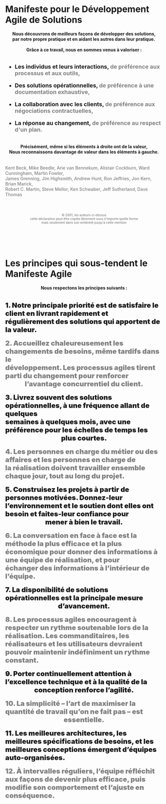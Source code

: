 # <div style="display:flex; justify-content:center; align-items:center;"> Manifeste pour le Développement Agile de Solutions</div>

<div style="
        display: flex;
        justify-content: center;
        align-items: center;
        font-weight: 700;
        font-size: 14px;
    "
>
    Nous découvrons de meilleurs façons de développer des solutions, <br />
    par notre propre pratique et en aidant les autres dans leur pratique. <br />
</div>
<br />
<div style="
        display: flex;
        justify-content: center;
        align-items: center;
        font-weight: 700;
        font-size: 14px;
    "
>
    Grâce à ce travail, nous en sommes venus à valoriser :
</div>
<br />
<ul style="
        display: flex;
        justify-content: center;
        align-items: center;
        font-weight: 700;
        font-size: 18px;
    "
>
    <li>Les individus et leurs interactions, <span style="color: grey;">de préférence aux processus et aux outils,</span></li>
</ul>
<ul style="
        display: flex;
        justify-content: center;
        align-items: center;
        font-weight: 700;
        font-size: 18px;
    "
>
    <li>Des solutions opérationnelles, <span style="color: grey;">de préférence à une documentation exhaustive,</span></li>
</ul>
<ul style="
        display: flex;
        justify-content: center;
        align-items: center;
        font-weight: 700;
        font-size: 18px;
    "
>
    <li>La collaboration avec les clients, <span style="color: grey;">de préférence aux négociations contractuelles,</span></li>
</ul>
<ul style="
        display: flex;
        justify-content: center;
        align-items: center;
        font-weight: 700;
        font-size: 18px;
    "
>
    <li>La réponse au changement, <span style="color: grey;">de préférence au respect d'un plan.</span></li>
</ul>
<br />

<div style="
        display: flex;
        justify-content: center;
        align-items: center;
        font-weight: 700;
        font-size: 14px;
    "
>
    Précisément, même si les éléments à droite ont de la valeur,
</div>
<div style="
        display: flex;
        justify-content: center;
        align-items: center;
        font-weight: 700;
        font-size: 14px;
    "
>
    Nous reconnaissons davantage de valeur dans les éléments à gauche.
</div>
<br /> <br />
<div style="
        display: flex;
        justify-content: center;
        align-items: center;
        font-weight: 500;
        font-size: 14px;
        color: grey;
    "
>
    Kent Beck, Mike Beedle, Arie van Bennekum, Alistair Cockburn, Ward Cunningham, Martin Fowler,
</div>
<div style="
        display: flex;
        justify-content: center;
        align-items: center;
        font-weight: 500;
        font-size: 14px;
        color: grey;
    "
>
    James Grenning, Jim Highsmith, Andrew Hunt, Ron Jeffries, Jon Kern, Brian Marick,
</div>
<div style="
        display: flex;
        justify-content: center;
        align-items: center;
        font-weight: 500;
        font-size: 14px;
        color: grey;
    "
>
    Robert C. Martin, Steve Mellor, Ken Schwaber, Jeff Sutherland, Dave Thomas
</div>
<br /><br /> <br />
<div style="
        display: flex;
        justify-content: center;
        align-items: center;
        font-weight: 500;
        font-size: 10px;
        color: grey;
    "
>
    © 2001, les auteurs ci-dessus
</div>
<div style="
        display: flex;
        justify-content: center;
        align-items: center;
        font-weight: 500;
        font-size: 10px;
        color: grey;
    "
>
    cette déclaration peut être copiée librement sous n'importe quelle forme
</div>
<div style="
        display: flex;
        justify-content: center;
        align-items: center;
        font-weight: 500;
        font-size: 10px;
        color: grey;
    "
>
    mais seulement dans son entièreté jusqu'à cette mention
</div>
<br /> <br /> <br /> <br />

# <div style="display:flex; justify-content:center; align-items:center;">Les principes qui sous-tendent le Manifeste Agile</div>

<div style="
        display: flex;
        justify-content: center;
        align-items: center;
        font-weight: 700;
        font-size: 14px;
    "
>
    Nous respectons les principes suivants :
</div>
<br /> <br />
<div style="
        display: flex;
        justify-content: center;
        align-items: center;
        font-weight: 900;
        font-size: 22px;
    "
>
    1. Notre principale priorité est de satisfaire le client en livrant rapidement et 
</div>
<div style="
        display: flex;
        justify-content: center;
        align-items: center;
        font-weight: 900;
        font-size: 22px;
    "
>
    régulièrement des solutions qui apportent de la valeur.
</div>
<br />
<div style="
        display: flex;
        justify-content: center;
        align-items: center;
        font-weight: 900;
        font-size: 22px;
        color: grey;
    "
>
    2. Accueillez chaleureusement les changements de besoins, même tardifs dans le 
</div>
<div style="
        display: flex;
        justify-content: center;
        align-items: center;
        font-weight: 900;
        font-size: 22px;
        color: grey;
    "
>
    développement. Les processus agiles tirent parti du changement pour renforcer 
</div>
<div style="
        display: flex;
        justify-content: center;
        align-items: center;
        font-weight: 900;
        font-size: 22px;
        color: grey;
    "
>
    l’avantage concurrentiel du client. 
</div>
<br />
<div style="
        display: flex;
        justify-content: center;
        align-items: center;
        font-weight: 900;
        font-size: 22px;
    "
>
    3. Livrez souvent des solutions opérationnelles, à une fréquence allant de quelques
</div>
<div style="
        display: flex;
        justify-content: center;
        align-items: center;
        font-weight: 900;
        font-size: 22px;
    "
>
    semaines à quelques mois, avec une préférence pour les échelles de temps les
</div>
<div style="
        display: flex;
        justify-content: center;
        align-items: center;
        font-weight: 900;
        font-size: 22px;
    "
>
    plus courtes.
</div>
<br />
<div style="
        display: flex;
        justify-content: center;
        align-items: center;
        font-weight: 900;
        font-size: 22px;
        color: grey;
    "
>
    4. Les personnes en charge du métier ou des affaires et les personnes en charge de
</div>
<div style="
        display: flex;
        justify-content: center;
        align-items: center;
        font-weight: 900;
        font-size: 22px;
        color: grey;
    "
>
    la réalisation doivent travailler ensemble chaque jour, tout au long du projet.
</div>
<br />
<div style="
        display: flex;
        justify-content: center;
        align-items: center;
        font-weight: 900;
        font-size: 22px;
    "
>
    5. Construisez les projets à partir de personnes motivées. Donnez-leur 
</div>
<div style="
        display: flex;
        justify-content: center;
        align-items: center;
        font-weight: 900;
        font-size: 22px;
    "
>
    l’environnement et le soutien dont elles ont besoin et faites-leur confiance pour 
</div>
<div style="
        display: flex;
        justify-content: center;
        align-items: center;
        font-weight: 900;
        font-size: 22px;
    "
>
    mener à bien le travail.
</div>
<br />
<div style="
        display: flex;
        justify-content: center;
        align-items: center;
        font-weight: 900;
        font-size: 22px;
        color: grey;
    "
>
    6. La conversation en face à face est la méthode la plus efficace et la plus
</div>
<div style="
        display: flex;
        justify-content: center;
        align-items: center;
        font-weight: 900;
        font-size: 22px;
        color: grey;
    "
>
    économique pour donner des informations à une équipe de réalisation, et pour
</div>
<div style="
        display: flex;
        justify-content: center;
        align-items: center;
        font-weight: 900;
        font-size: 22px;
        color: grey;
    "
>
    échanger des informations à l’intérieur de l’équipe. 
</div>
<br />
<div style="
        display: flex;
        justify-content: center;
        align-items: center;
        font-weight: 900;
        font-size: 22px;
    "
>
    7. La disponibilité de solutions opérationnelles est la principale mesure
</div>
<div style="
        display: flex;
        justify-content: center;
        align-items: center;
        font-weight: 900;
        font-size: 22px;
    "
>
    d’avancement.
</div>
<br />
<div style="
        display: flex;
        justify-content: center;
        align-items: center;
        font-weight: 900;
        font-size: 22px;
        color: grey;
    "
>
    8. Les processus agiles encouragent à respecter un rythme soutenable lors de la
</div>
<div style="
        display: flex;
        justify-content: center;
        align-items: center;
        font-weight: 900;
        font-size: 22px;
        color: grey;
    "
>
    réalisation. Les commanditaires, les réalisateurs et les utilisateurs devraient
</div>
<div style="
        display: flex;
        justify-content: center;
        align-items: center;
        font-weight: 900;
        font-size: 22px;
        color: grey;
    "
>
    pouvoir maintenir indéfiniment un rythme constant.
</div>
<br />
<div style="
        display: flex;
        justify-content: center;
        align-items: center;
        font-weight: 900;
        font-size: 22px;
    "
>
    9. Porter continuellement attention à l’excellence technique et à la qualité de la 
</div>
<div style="
        display: flex;
        justify-content: center;
        align-items: center;
        font-weight: 900;
        font-size: 22px;
    "
>
    conception renforce l’agilité.
</div>
<br />
<div style="
        display: flex;
        justify-content: center;
        align-items: center;
        font-weight: 900;
        font-size: 22px;
        color: grey;
    "
>
    10. La simplicité – l’art de maximiser la quantité de travail qu’on ne fait pas – est 
</div>
<div style="
        display: flex;
        justify-content: center;
        align-items: center;
        font-weight: 900;
        font-size: 22px;
        color: grey;
    "
>
    essentielle.
</div>
<br />
<div style="
        display: flex;
        justify-content: center;
        align-items: center;
        font-weight: 900;
        font-size: 22px;
    "
>
    11. Les meilleures architectures, les meilleures spécifications de besoins, et les
</div>
<div style="
        display: flex;
        justify-content: center;
        align-items: center;
        font-weight: 900;
        font-size: 22px;
    "
>
    meilleures conceptions émergent d’équipes auto-organisées.
</div>
<br />
<div style="
        display: flex;
        justify-content: center;
        align-items: center;
        font-weight: 900;
        font-size: 22px;
        color: grey;
    "
>
    12. À intervalles réguliers, l’équipe réfléchit aux façons de devenir plus efficace, puis
</div>
<div style="
        display: flex;
        justify-content: center;
        align-items: center;
        font-weight: 900;
        font-size: 22px;
        color: grey;
    "
>
    modifie son comportement et l’ajuste en conséquence.
</div>
<br />